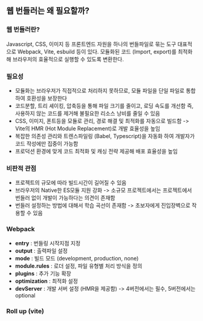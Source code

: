 
## 웹 번들러는 왜 필요할까?

### 웹 번들러란?
Javascript, CSS, 이미지 등 프론트엔드 자원을 하나의 번들파일로  묶는 도구
대표적으로 Webpack, Vite, esbuild 등이 있다. 모듈화된 코드 (Import, export)를 최적화해 브라우저의 효율적으로 실행할 수 있도록 변환한다.

### 필요성
- 모듈화는 브라우저가 직접적으로 처리하지 못하므로, 모듈 파일을 단일 파일로 통합하여 호환성을 보장한다
- 코드분할, 트리 셰이킹, 압축등을 통해 파일 크기를 줄이고, 로딩 속도를 개선함 즉, 사용하지 않는 코드를 제거해 불필요한 리소스 낭비를 줄일 수 있음
- CSS, 이미지, 폰트등을 모듈로 관리, 경로 해결 및 최적화를 자동으로 빌드함 -> Vite의 HMR (Hot Module Replacement)로 개발 효율성을 높임
- 복잡한 의존성 관리와 트렌스파일링 (Babel, Typescript)을 자동화 하여 개발자가 코드 작성에만 집중이 가능함
- 프로덕션 환경에 맞게 코드 최적화 및 캐싱 전략 제공해 배포 효율성을 높임

### 비판적 관점
- 프로젝트의 규모에 따라 빌드시간이 길어질 수 있음 
- 브라우저의 Native한 ES모듈 지원 강화 -> 소규모 프로젝트에서는 프로젝트에서 번들러 없이 개발이 가능하다는 의견이 존재함 
- 번들러 설정하는 방법에 대해서 학습 곡선이 존재함 -> 초보자에게 진입장벽으로 작용할 수 있음

### Webpack
- **entry** : 번들링 시작지점 지정
- **output** : 출력파일 설정
- **mode** : 빌드 모드 (development, production, none)
- **module.rules** : 로더 설정, 파일 유형별 처리 방식을 정의
- **plugins** : 추가 기능 확장
- **optimization** : 최적화 설정
- **devServer** : 개발 서버 설정 (HMR을 제공함) -> 4버전에서는 필수, 5버전에서는 optional
### Roll up (vite)

